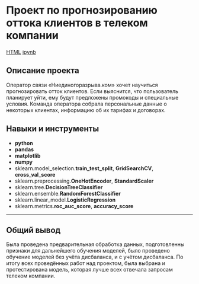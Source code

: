 # Проект по прогнозированию оттока клиентов в телеком компании

[HTML](https://github.com/siniatkinfeliks/yandex-practicum-projects-data-science/blob/main/Gold/Siniatkin_Feliks_Gold.html)     [ipynb](https://github.com/siniatkinfeliks/yandex-practicum-projects-data-science/blob/main/Gold/Siniatkin_Feliks_Gold.ipynb)

## Описание проекта

Оператор связи «Ниединогоразрыва.ком» хочет научиться прогнозировать отток клиентов. Если выяснится, что пользователь планирует уйти, ему будут предложены промокоды и специальные условия. Команда оператора собрала персональные данные о некоторых клиентах, информацию об их тарифах и договорах.

## Навыки и инструменты

- **python**
- **pandas**
- **matplotlib**
- **numpy**
- sklearn.model_selection.**train_test_split**, **GridSearchCV**, **cross_val_score**
- sklearn.preprocessing.**OneHotEncoder**, **StandardScaler**
- sklearn.tree.**DecisionTreeClassifier**
- sklearn.ensemble.**RandomForestClassifier**
- sklearn.linear_model.**LogisticRegression**
- sklearn.metrics.**roc_auc_score**, **accuracy_score**
-----
## 

## Общий вывод

Была проведена предварительная обработка данных, подготовленны признаки для дальнейшего обучения моделей, было проведено обучение моделей без учёта дисбаланса, и с учётом дисбаланса. По итогу всех проведённых работ над проектом, была выбрана и протестирована модель, которая лучше всех отвечала запросам телеком компании.
